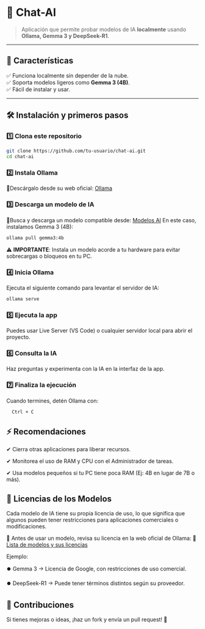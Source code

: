 # 🚀 Chat-AI  

> Aplicación que permite probar modelos de IA **localmente** usando **Ollama, Gemma 3 y DeepSeek-R1**.  

---

## 📌 Características  
✅ Funciona localmente sin depender de la nube.  
✅ Soporta modelos ligeros como **Gemma 3 (4B)**.  
✅ Fácil de instalar y usar.  

---

## 🛠️ Instalación y primeros pasos  

### 1️⃣ **Clona este repositorio**  
```sh
git clone https://github.com/tu-usuario/chat-ai.git
cd chat-ai
```
### 2️⃣ **Instala Ollama**  
🔗Descárgalo desde su web oficial: [Ollama](https://ollama.com/download)

### 3️⃣ **Descarga un modelo de IA**  
🔗Busca y descarga un modelo compatible desde: [Modelos AI](https://ollama.com/search)
En este caso, instalamos Gemma 3 (4B):
```sh
ollama pull gemma3:4b
```
⚠️ **IMPORTANTE**: Instala un modelo acorde a tu hardware para evitar sobrecargas o bloqueos en tu PC.

### 4️⃣ **Inicia Ollama**  
Ejecuta el siguiente comando para levantar el servidor de IA:
```sh
ollama serve
```
### 5️⃣ **Ejecuta la app**  
Puedes usar Live Server (VS Code) o cualquier servidor local para abrir el proyecto.

### 6️⃣ **Consulta la IA**  
Haz preguntas y experimenta con la IA en la interfaz de la app.

### 7️⃣ **Finaliza la ejecución**  
Cuando termines, detén Ollama con:
```sh
  Ctrl + C
```


## ⚡ Recomendaciones
✔ Cierra otras aplicaciones para liberar recursos.

✔ Monitorea el uso de RAM y CPU con el Administrador de tareas.

✔ Usa modelos pequeños si tu PC tiene poca RAM (Ej: 4B en lugar de 7B o más). 


## 📜 Licencias de los Modelos
Cada modelo de IA tiene su propia licencia de uso, lo que significa que algunos pueden tener restricciones para aplicaciones comerciales o modificaciones.

🔹 Antes de usar un modelo, revisa su licencia en la web oficial de Ollama:
🔗 [Lista de modelos y sus licencias](https://ollama.com/search)

Ejemplo:

⏺️ Gemma 3 → Licencia de Google, con restricciones de uso comercial.

⏺️ DeepSeek-R1 → Puede tener términos distintos según su proveedor.


## 🤝 Contribuciones
Si tienes mejoras o ideas, ¡haz un fork y envía un pull request! 🚀